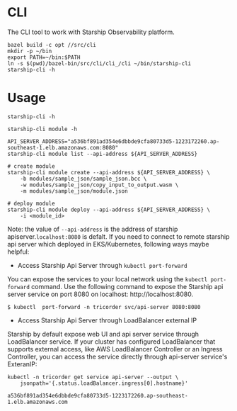 # CLI

The CLI tool to work with Starship Observability platform.

```shell
bazel build -c opt //src/cli
mkdir -p ~/bin
export PATH=~/bin:$PATH
ln -s $(pwd)/bazel-bin/src/cli/cli_/cli ~/bin/starship-cli
starship-cli -h
```

# Usage

```shell
starship-cli -h

starship-cli module -h

API_SERVER_ADDRESS="a536bf891ad354e6dbbde9cfa80733d5-1223172260.ap-southeast-1.elb.amazonaws.com:8080"
starship-cli module list --api-address ${API_SERVER_ADDRESS}

# create module
starship-cli module create --api-address ${API_SERVER_ADDRESS} \
    -b modules/sample_json/sample_json.bcc \
    -w modules/sample_json/copy_input_to_output.wasm \
    -m modules/sample_json/module.json

# deploy module
starship-cli module deploy --api-address ${API_SERVER_ADDRESS} \
    -i <module_id>
```

Note: the value of `--api-address` is the address of starship
apiserver.`localhost:8080` is defalt. If you need to connect to remote starship
api server which deployed in EKS/Kubernetes, following ways maybe helpful:

-  Access Starship Api Server through `kubectl port-forward`

You can expose the services to your local network using the `kubectl
port-forward` command. Use the following command to expose the Starship api
server service on port 8080 on localhost: http://localhost:8080.

```shell
$ kubectl  port-forward -n tricorder svc/api-server 8080:8080
```

- Access Starship Api Server through LoadBalancer external IP

Starship by default expose web UI and api server service through LoadBalancer
service. If your cluster has configured LoadBalancer that supports external
access, like AWS LoadBalancer Controller or an Ingress Controller, you can
access the service directly through api-server service's ExteranIP:

```shell
kubectl -n tricorder get service api-server --output \
    jsonpath='{.status.loadBalancer.ingress[0].hostname}'

a536bf891ad354e6dbbde9cfa80733d5-1223172260.ap-southeast-1.elb.amazonaws.com
```
